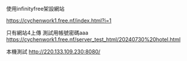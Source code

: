 使用infinityfree架設網站

https://cychenwork1.free.nf/index.html?i=1

只有網站4上傳 測試用帳號密碼aaa
https://cychenwork1.free.nf/server_test_html/20240730%20hotel.html


本機測試
http://220.133.109.230:8080/
